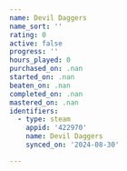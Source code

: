 ```yaml
---
name: Devil Daggers
name_sort: ''
rating: 0
active: false
progress: ''
hours_played: 0
purchased_on: .nan
started_on: .nan
beaten_on: .nan
completed_on: .nan
mastered_on: .nan
identifiers:
  - type: steam
    appid: '422970'
    name: Devil Daggers
    synced_on: '2024-08-30'

---
```

